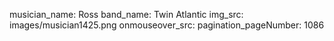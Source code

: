 musician_name: Ross
band_name: Twin Atlantic
img_src: images/musician1425.png
onmouseover_src: 
pagination_pageNumber: 1086